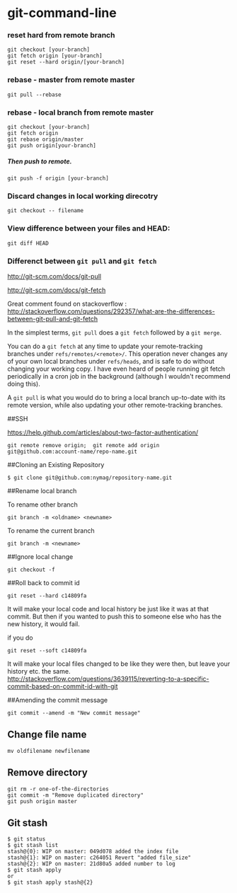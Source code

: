 # git-command-line
### reset hard from remote branch
    git checkout [your-branch]
    git fetch origin [your-branch]
    git reset --hard origin/[your-branch]

### rebase - master from remote master
    git pull --rebase
    
### rebase - local branch from remote master
    git checkout [your-branch]    
    git fetch origin  
    git rebase origin/master 
    git push origin[your-branch]

##### Then push to remote. 
    git push -f origin [your-branch]

### Discard changes in local working direcotry
    git checkout -- filename

### View difference between your files and HEAD: 
    git diff HEAD

### Differenct between `git pull` and `git fetch`
http://git-scm.com/docs/git-pull

http://git-scm.com/docs/git-fetch

Great comment found on stackoverflow : http://stackoverflow.com/questions/292357/what-are-the-differences-between-git-pull-and-git-fetch

In the simplest terms, `git pull` does a `git fetch` followed by a `git merge`.

You can do a `git fetch` at any time to update your remote-tracking branches under `refs/remotes/<remote>/`. This operation never changes any of your own local branches under `refs/heads`, and is safe to do without changing your working copy. I have even heard of people running git fetch periodically in a cron job in the background (although I wouldn't recommend doing 
this).

A `git pull` is what you would do to bring a local branch up-to-date with its remote version, while also updating your other remote-tracking branches.

##SSH

https://help.github.com/articles/about-two-factor-authentication/

    git remote remove origin;  git remote add origin git@github.com:account-name/repo-name.git
    
    
##Cloning an Existing Repository

    $ git clone git@github.com:nymag/repository-name.git
    
##Rename local branch

To rename other branch

    git branch -m <oldname> <newname>

To rename the current branch

    git branch -m <newname>


##Ignore local change

    git checkout -f

##Roll back to commit id

    git reset --hard c14809fa
    
It will make your local code and local history be just like it was at that commit. But then if you wanted to push this to someone else who has the new history, it would fail.

if you do

    git reset --soft c14809fa
It will make your local files changed to be like they were then, but leave your history etc. the same.
http://stackoverflow.com/questions/3639115/reverting-to-a-specific-commit-based-on-commit-id-with-git


##Amending the commit message

    git commit --amend -m "New commit message"
    
## Change file name
    
    mv oldfilename newfilename
    
## Remove directory

    git rm -r one-of-the-directories
    git commit -m "Remove duplicated directory"
    git push origin master

## Git stash

    $ git status
    $ git stash list
    stash@{0}: WIP on master: 049d078 added the index file
    stash@{1}: WIP on master: c264051 Revert "added file_size"
    stash@{2}: WIP on master: 21d80a5 added number to log
    $ git stash apply
    or
    $ git stash apply stash@{2}
    

